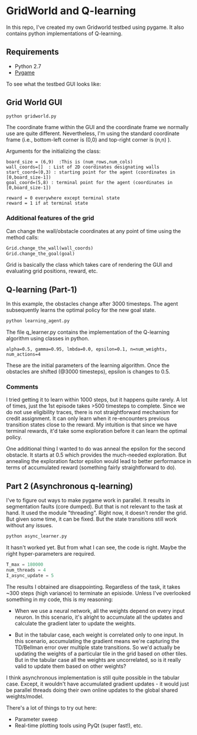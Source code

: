 # GridWorld and Q-learning
In this repo, I've created my own Gridworld testbed using pygame. It also contains python implementations of Q-learning. 

## Requirements
* Python 2.7
* [Pygame](https://www.pygame.org/download.shtml)

To see what the testbed GUI looks like:

## Grid World GUI 

```python
python gridworld.py
```

The coordinate frame within the GUI and the coordinate frame we normally use are quite different. Nevertheless, I'm using the standard coordinate frame (i.e., bottom-left corner is (0,0) and top-right corner is (n,n) ).
 
Arguments for the initializing the class:
```
board_size = (6,9)  :This is (num_rows,num_cols)
wall_coords=[]  : List of 2D coordinates designating walls
start_coord=(0,3) : starting point for the agent (coordinates in [0,board_size-1]) 
goal_coord=(5,8) : terminal point for the agent (coordinates in [0,board_size-1]) 
```

```
reward = 0 everywhere except terminal state
reward = 1 if at terminal state
```

### Additional features of the grid
Can change the wall/obstacle coordinates at any point of time using the method calls:
```python
Grid.change_the_wall(wall_coords)
Grid.change_the_goal(goal)
```
Grid is basically the class which takes care of rendering the GUI and evaluating grid positions, reward, etc.

## Q-learning (Part-1)
In this example, the obstacles change after 3000 timesteps. The agent subsequently learns the optimal policy for the new goal state. 

```python
python learning_agent.py
```

The file q_learner.py contains the implementation of the Q-learning algorithm using classes in python. 
```
alpha=0.5, gamma=0.95, lmbda=0.0, epsilon=0.1, n=num_weights, num_actions=4 
```
These are the initial parameters of the learning algorithm. Once the obstacles are shifted (@3000 timesteps), epsilon is changes to 0.5.

### Comments
I tried getting it to learn within 1000 steps, but it happens quite rarely. A lot of times, just the 1st episode takes >500 timesteps to complete. Since we do not use eligibility traces, there is not straightforward mechanism for credit assignment. It can only learn when it re-encounters previous transition states close to the reward. My intuition is that since we have terminal rewards, it'd take some exploration before it can learn the optimal policy. 

One additional thing I wanted to do was anneal the epsilon for the second obstacle. It starts at 0.5 which provides the much-needed exploration. But annealing the exploration factor epsilon would lead to better performance in terms of accumulated reward (something fairly straightforward to do). 

## Part 2 (Asynchronous q-learning)
I've to figure out ways to make pygame work in parallel. It results in segmentation faults (core dumped). But that is not relevant to the task at hand. It used the module "threading". Right now, it doesn't render the grid. But given some time, it can be fixed. But the state transitions still work without any issues.  

```python
python async_learner.py
```

It hasn't worked yet. But from what I can see, the code is right. Maybe the right hyper-parameters are required.

```python
T_max = 180000
num_threads = 4
I_async_update = 5

```

The results I obtained are disappointing. Regardless of the task, it takes ~300 steps (high variance) to terminate an episiode. Unless I've overlooked something in my code, this is my reasoning:
* When we use a neural network, all the weights depend on every input neuron. In this scenario, it's alright to accumulate all the updates and calculate the gradient later to update the weights.

* But in the tabular case, each weight is correlated only to one input. In this scenario, accumulating the gradient means we're capturing the TD/Bellman error over multiple state transitions. So we'd actually be updating the weights of a particular tile in the grid based on other tiles. But in the tabular case all the weights are uncorrelated, so is it really valid to update them based on other weights?

I think asynchronous implementation is still quite possible in the tabular case. Except, it wouldn't have accumulated gradient updates - it would just be parallel threads doing their own online updates to the global shared weights/model. 

There's a lot of things to try out here:
* Parameter sweep
* Real-time plotting tools using PyQt (super fast!), etc.

   


